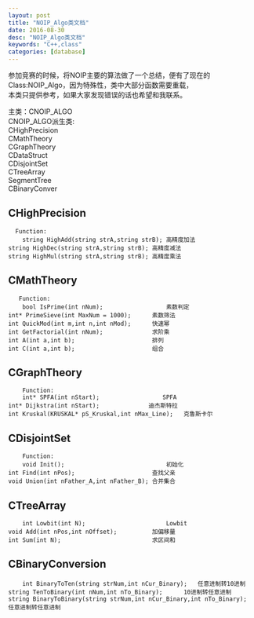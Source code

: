 ```yaml
---
layout: post
title: "NOIP_Algo类文档"
date: 2016-08-30
desc: "NOIP_Algo类文档"
keywords: "C++,class"
categories: [database]
---
```


参加竞赛的时候，将NOIP主要的算法做了一个总结，便有了现在的Class:NOIP_Algo，因为特殊性，类中大部分函数需要重载，  
本类只提供参考，如果大家发现错误的话也希望和我联系。  

主类：CNOIP_ALGO  
    CNOIP_ALGO派生类:  
    CHighPrecision  
    CMathTheory  
    CGraphTheory  
    CDataStruct  
      CDisjointSet  
      CTreeArray  
      SegmentTree  
    CBinaryConver  
    
    
## CHighPrecision  
      Function:  
        string HighAdd(string strA,string strB); 高精度加法  
	string HighDec(string strA,string strB); 高精度减法  
	string HighMul(string strA,string strB); 高精度乘法  
	      
## CMathTheory
       Function:
        bool IsPrime(int nNum);                  素数判定
	int* PrimeSieve(int MaxNum = 1000);      素数筛法
	int QuickMod(int m,int n,int nMod);      快速幂
	int GetFactorial(int nNum);              求阶乘
	int A(int a,int b);                      排列
	int C(int a,int b);                      组合
          
## CGraphTheory
        Function:
        int* SPFA(int nStart);                  SPFA
	int* Dijkstra(int nStart);              迪杰斯特拉
	int Kruskal(KRUSKAL* pS_Kruskal,int nMax_Line);   克鲁斯卡尔
          
## CDisjointSet
        Function:
        void Init();                             初始化
	int Find(int nPos);                      查找父亲
	void Union(int nFather_A,int nFather_B); 合并集合
          
## CTreeArray
        int Lowbit(int N);                       Lowbit
	void Add(int nPos,int nOffset);          加偏移量
	int Sum(int N);                          求区间和
          
## CBinaryConversion
        int BinaryToTen(string strNum,int nCur_Binary);   任意进制转10进制
	string TenToBinary(int nNum,int nTo_Binary);      10进制转任意进制
	string BinaryToBinary(string strNum,int nCur_Binary,int nTo_Binary); 任意进制转任意进制
